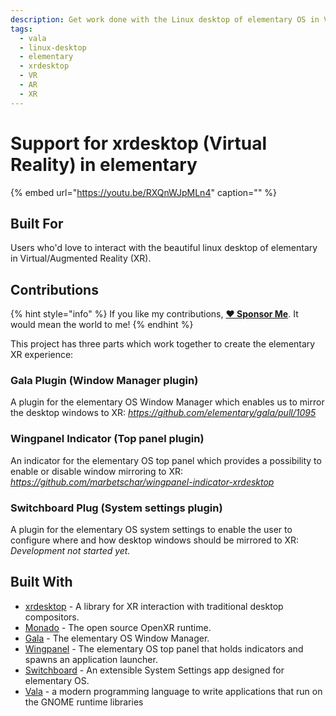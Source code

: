 ```yaml
---
description: Get work done with the Linux desktop of elementary OS in Virtual and Augmented Reality (XR).
tags:
  - vala
  - linux-desktop
  - elementary
  - xrdesktop
  - VR
  - AR
  - XR
---
```


# Support for xrdesktop (Virtual Reality) in elementary

{% embed url="https://youtu.be/RXQnWJpMLn4" caption="" %}

## Built For

Users who'd love to interact with the beautiful linux desktop of elementary in Virtual/Augmented Reality (XR).

## Contributions

{% hint style="info" %}
If you like my contributions, [**❤️ Sponsor Me**](https://github.com/sponsors/marbetschar). It would mean the world to me!
{% endhint %}

This project has three parts which work together to create the elementary XR experience:

### Gala Plugin (Window Manager plugin)

A plugin for the elementary OS Window Manager which enables us to mirror the desktop windows to XR: _https://github.com/elementary/gala/pull/1095_

### Wingpanel Indicator (Top panel plugin)

An indicator for the elementary OS top panel which provides a possibility to enable or disable window mirroring to XR: _https://github.com/marbetschar/wingpanel-indicator-xrdesktop_

### Switchboard Plug (System settings plugin)

A plugin for the elementary OS system settings to enable the user to configure where and how desktop windows should be mirrored to XR: _Development not started yet._

## Built With

* [xrdesktop](https://gitlab.freedesktop.org/xrdesktop/xrdesktop) - A library for XR interaction with traditional desktop compositors.
* [Monado](https://gitlab.freedesktop.org/monado/monado) - The open source OpenXR runtime.
* [Gala](https://github.com/elementary/gala/) - The elementary OS Window Manager.
* [Wingpanel](https://github.com/elementary/wingpanel/) - The elementary OS top panel that holds indicators and spawns an application launcher.
* [Switchboard](https://github.com/elementary/switchboard/) - An extensible System Settings app designed for elementary OS.
* [Vala](https://wiki.gnome.org/Projects/Vala/Tutorial) - a modern programming language to write applications that run on the GNOME runtime libraries
